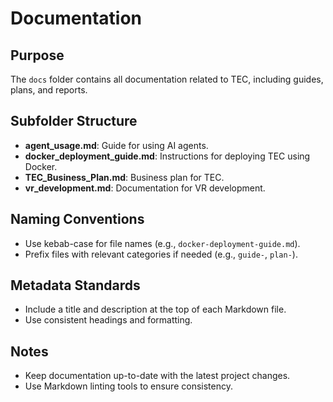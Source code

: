 # Documentation

## Purpose
The `docs` folder contains all documentation related to TEC, including guides, plans, and reports.

## Subfolder Structure
- **agent_usage.md**: Guide for using AI agents.
- **docker_deployment_guide.md**: Instructions for deploying TEC using Docker.
- **TEC_Business_Plan.md**: Business plan for TEC.
- **vr_development.md**: Documentation for VR development.

## Naming Conventions
- Use kebab-case for file names (e.g., `docker-deployment-guide.md`).
- Prefix files with relevant categories if needed (e.g., `guide-`, `plan-`).

## Metadata Standards
- Include a title and description at the top of each Markdown file.
- Use consistent headings and formatting.

## Notes
- Keep documentation up-to-date with the latest project changes.
- Use Markdown linting tools to ensure consistency.
